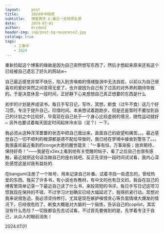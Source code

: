 ```yaml
---
layout:     post
title:      2024年中随想
subtitle:   博客再开 & 最近一些胡思乱想
date:       2024-07-01
author:     KrydenZ
header-img: img/post-bg-maionese2.jpg
catalog: true
tags:
    - 工事中
    - 2024
---
```


重新捡起这个博客的缘故是因为自己突然想写东西了，然后才想起来原来还有这个已经被自己遗忘了好久的网站w~

自己最近感觉非常不快乐，陷入到贪嗔痴的情绪旋涡中无法自拔，以前以为自己很喜欢的爱好突然之间变得无爱了，也许是因为自己有了过高的对外界的期待导致的。于是决意休息一段时间，正好静下心来想想自己真正想要的东西是什么

初步的计划是养成读书，每日手写日记，写作，冥想，断食（过午不食）这几个好习惯，专注于提升自己，珍惜时间。本来想试着跑跑步，但是还是暂时不要加到自己的计划之中比较好，毕竟现在自己处于一个身心比较虚弱的境况，随性运动就好~ 另外也要试着每天固定时间起床冷水浴（足？）一下。

我必须从这种浑浑噩噩的状态中把自己救出来，直面自己的欲望和痛苦。。。最近感觉自己一切不顺利的根源都是德不配位导致的，我已经在梦境中接收到警告了。。。我很喜欢最近看到的conge大佬的醒世箴言：“一事有恒，万事渐振；放弃期待，保持好奇！”——我是在v2ex上看到他有关觉醒的帖子，看了之后自己也很有感触，最近就把这句话当做自己的座右铭吧。反正先坚持一段时间试试看，我内心深处感觉这是对我有益处的.

在bangumi注册了一个账号，用来记录自己补番。试着寻找一些遗忘的，曾经热爱的东西。我买了许多书，有小说也有教材，有中文的也有日文的。我会在自己的博客里简单记录一下最近自己读了什么书，来段简短的书评。每日手写日记这项习惯我现在保持的不错，不过学习计划确实已经大幅延迟了，我得抓紧行动。冥想对我来说很急迫，我必须坚持修行，尤其是现在嫉妒嗔恨贪心等负面情绪大爆发的情况下，已经很危险了。断食大概是对大脑的一个锻炼，告诉自己的copilot，其实没有什么危险？一切我都会先去试试看，不过首先要做到的是，先学着专注于自己，从众人的眼前消失！

2024.07.01